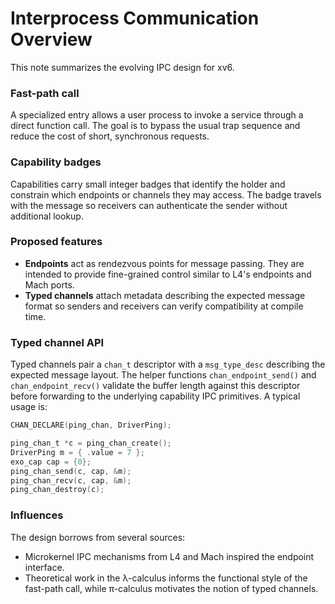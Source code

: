 # Interprocess Communication Overview

This note summarizes the evolving IPC design for xv6.

### Fast-path call
A specialized entry allows a user process to invoke a service through a direct
function call. The goal is to bypass the usual trap sequence and reduce the
cost of short, synchronous requests.

### Capability badges
Capabilities carry small integer badges that identify the holder and constrain
which endpoints or channels they may access. The badge travels with the message
so receivers can authenticate the sender without additional lookup.

### Proposed features
* **Endpoints** act as rendezvous points for message passing. They are intended
  to provide fine-grained control similar to L4's endpoints and Mach ports.
* **Typed channels** attach metadata describing the expected message format so
   senders and receivers can verify compatibility at compile time.

### Typed channel API
Typed channels pair a `chan_t` descriptor with a `msg_type_desc` describing the
expected message layout.  The helper functions `chan_endpoint_send()` and
`chan_endpoint_recv()` validate the buffer length against this descriptor before
forwarding to the underlying capability IPC primitives.  A typical usage is:

```c
CHAN_DECLARE(ping_chan, DriverPing);

ping_chan_t *c = ping_chan_create();
DriverPing m = { .value = 7 };
exo_cap cap = {0};
ping_chan_send(c, cap, &m);
ping_chan_recv(c, cap, &m);
ping_chan_destroy(c);
```

### Influences
The design borrows from several sources:
* Microkernel IPC mechanisms from L4 and Mach inspired the endpoint interface.
* Theoretical work in the λ-calculus informs the functional style of the
  fast-path call, while π-calculus motivates the notion of typed channels.

